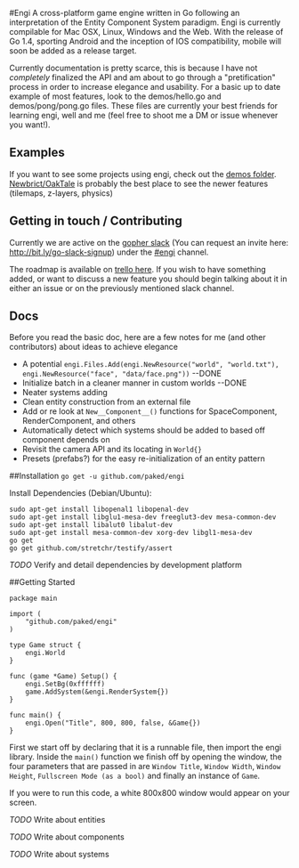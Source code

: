#Engi 
A cross-platform game engine written in Go following an interpretation of the Entity Component System paradigm. Engi is currently compilable for Mac OSX, Linux, Windows and the Web. With the release of Go 1.4, sporting Android and the inception of IOS compatibility, mobile will soon be added as a release target.

Currently documentation is pretty scarce, this is because I have not *completely* finalized the API and am about to go through a "pretification" process in order to increase elegance and usability. For a basic up to date example of most features, look to the demos/hello.go and demos/pong/pong.go files. These files are currently your best friends for learning engi, well and me (feel free to shoot me a DM or issue whenever you want!).

## Examples
If you want to see some projects using engi, check out the [demos folder](http://https://github.com/paked/engi/tree/master/demos). [Newbrict/OakTale](https://github.com/Newbrict/OakTale) is probably the best place to see the newer features (tilemaps, z-layers, physics)

## Getting in touch / Contributing
Currently we are active on the [gopher slack](http://gophers.slack.com) (You can request an invite here: http://bit.ly/go-slack-signup) under the [#engi](https://gophers.slack.com/messages/engi/) channel.

The roadmap is available on [trello here](https://trello.com/b/VdqrmpEz/github-com-paked-engi). If you wish to have something added, or want to discuss a new feature you should begin talking about it in either an issue or on the previously mentioned slack channel.

## Docs

Before you read the basic doc, here are a few notes for me (and other contributors) about ideas to achieve elegance

* A potential ```engi.Files.Add(engi.NewResource("world", "world.txt"), engi.NewResource("face", "data/face.png"))``` --DONE
* Initialize batch in a cleaner manner in custom worlds --DONE
* Neater systems adding
* Clean entity construction from an external file
* Add or re look at ```New__Component__()``` functions for SpaceComponent, RenderComponent, and others
* Automatically detect which systems should be added to based off component depends on
* Revisit the camera API and its locating in ```World{}```
* Presets (prefabs?) for the easy re-initialization of an entity pattern

##Installation
```go get -u github.com/paked/engi```

Install Dependencies (Debian/Ubuntu):  
```
sudo apt-get install libopenal1 libopenal-dev
sudo apt-get install libglu1-mesa-dev freeglut3-dev mesa-common-dev
sudo apt-get install libalut0 libalut-dev
sudo apt-get install mesa-common-dev xorg-dev libgl1-mesa-dev
go get
go get github.com/stretchr/testify/assert
```
*TODO* Verify and detail dependencies by development platform

##Getting Started
```
package main
   
import (
	"github.com/paked/engi"
)

type Game struct {
	engi.World
}

func (game *Game) Setup() {
	engi.SetBg(0xffffff)
	game.AddSystem(&engi.RenderSystem{})
}

func main() {
	engi.Open("Title", 800, 800, false, &Game{})
}

```

First we start off by declaring that it is a runnable file, then import the engi library. Inside the ```main()``` function we finish off by opening the window, the four parameters that are passed in are ```Window Title```, ```Window Width```, ```Window Height```, ```Fullscreen Mode (as a bool)``` and finally an instance of ```Game```.

If you were to run this code, a white 800x800 window would appear on your screen.


*TODO* Write about entities

*TODO* Write about components

*TODO* Write about systems





